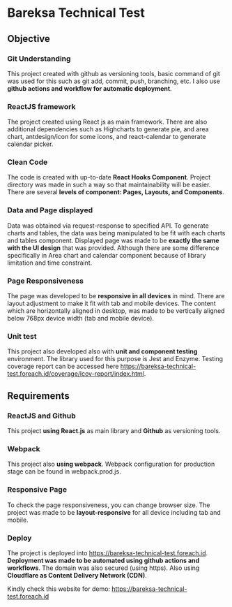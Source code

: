 # Bareksa Technical Test

## Objective

### Git Understanding
This project created with github as versioning tools, basic command of git was used for this such as git add, commit, push, branching, etc. I also use **github actions and workflow for automatic deployment**.

### ReactJS framework
The project created using React js as main framework. There are also additional dependencies such as Highcharts to generate pie, and area chart, antdesign/icon for some icons, and react-calendar to generate calendar picker.

### Clean Code
The code is created with up-to-date **React Hooks Component**. Project directory was made in such a way so that maintainability will be easier. There are several **levels of component: Pages, Layouts, and Components**.

### Data and Page displayed
Data was obtained via request-response to specified API. To generate charts and tables, the data was being manipulated to be fit with each charts and tables component. Displayed page was made to be **exactly the same with the UI design** that was provided. Although there are some difference specifically in Area chart and calendar component because of library limitation and time constraint.

### Page Responsiveness
The page was developed to be **responsive in all devices** in mind. There are layout adjustment to make it fit with tab and mobile devices. The content which are horizontally aligned in desktop, was made to be vertically aligned below 768px device width (tab and mobile device).

### Unit test
This project also developed also with **unit and component testing** environment. The library used for this purpose is Jest and Enzyme. Testing coverage report can be accessed here https://bareksa-technical-test.foreach.id/coverage/lcov-report/index.html.


## Requirements

### ReactJS and Github
This project **using React.js** as main library and **Github** as versioning tools.

### Webpack
This project also **using webpack**. Webpack configuration for production stage can be found in webpack.prod.js.

### Responsive Page
To check the page responsiveness, you can change browser size. The project was made to be **layout-responsive** for all device including tab and mobile.

### Deploy
The project is deployed into https://bareksa-technical-test.foreach.id. **Deployment was made to be automated using github actions and workflows**. The domain was also secured (using https). Also using **Cloudflare as Content Delivery Network (CDN)**.

Kindly check this website for demo: https://bareksa-technical-test.foreach.id